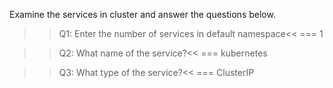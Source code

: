 
Examine the services in cluster and answer the questions below.

>>Q1: Enter the number of services in default namespace<<
=== 1

>>Q2: What name of the service?<<
=== kubernetes

>>Q3: What type of the service?<<
=== ClusterIP
